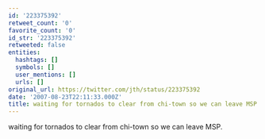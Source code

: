 ```yaml
---
id: '223375392'
retweet_count: '0'
favorite_count: '0'
id_str: '223375392'
retweeted: false
entities:
  hashtags: []
  symbols: []
  user_mentions: []
  urls: []
original_url: https://twitter.com/jth/status/223375392
date: '2007-08-23T22:11:33.000Z'
title: waiting for tornados to clear from chi-town so we can leave MSP.
---
```


waiting for tornados to clear from chi-town so we can leave MSP.